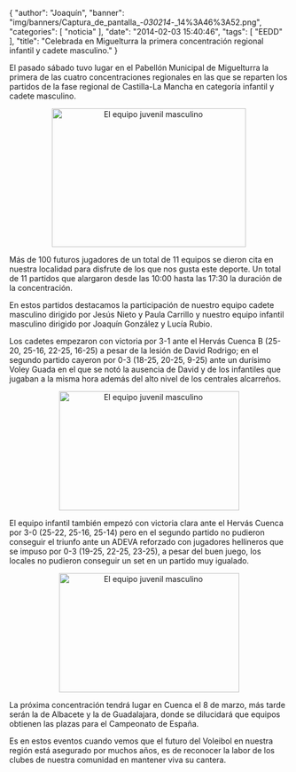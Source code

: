 {
  "author": "Joaquín", 
  "banner": "img/banners/Captura_de_pantalla_-_030214_-_14%3A46%3A52.png", 
  "categories": [
    "noticia"
  ], 
  "date": "2014-02-03 15:40:46", 
  "tags": [
    "EEDD"
  ], 
  "title": "Celebrada en Miguelturra la primera concentración regional infantil y cadete masculino."
}

El pasado sábado tuvo lugar en el Pabellón Municipal de Miguelturra la primera de las cuatro concentraciones regionales en las que se reparten los partidos de la fase regional de Castilla-La Mancha en categoría infantil y cadete masculino.
<center>
<a target="_new" href="http://www.advmiguelturra.org/img/banners/Captura%20de%20pantalla%20-%20300114%20-%2012%3A40%3A11.png"> 
<img alt="El equipo juvenil masculino"  align="center" src="http://www.advmiguelturra.org/img/banners/Captura%20de%20pantalla%20-%20300114%20-%2012%3A40%3A11.png" height="250" width="350"/> </a>
</center>


Más de 100 futuros jugadores de un total de 11 equipos se dieron cita en nuestra localidad para disfrute de los que nos gusta este deporte. Un total de 11 partidos que alargaron desde las 10:00 hasta las 17:30 la duración de la concentración.

En estos partidos destacamos la participación de nuestro equipo cadete masculino dirigido por Jesús Nieto y Paula Carrillo y nuestro equipo infantil masculino dirigido por Joaquín González y Lucía Rubio.

Los cadetes empezaron con victoria por 3-1 ante el Hervás Cuenca B (25-20, 25-16, 22-25, 16-25) a pesar de la lesión de David Rodrigo; en el segundo partido cayeron por 0-3 (18-25, 20-25, 9-25) ante un durísimo Voley Guada en el que se notó la ausencia de David y de los infantiles que jugaban a la misma hora además del alto nivel de los centrales alcarreños.
<center>
<a target="_new" href="http://www.advmiguelturra.org/img/banners/Captura%20de%20pantalla%20-%20030214%20-%2014%3A47%3A49.png"> 
<img alt="El equipo juvenil masculino"  align="center" src="http://www.advmiguelturra.org/img/banners/Captura%20de%20pantalla%20-%20030214%20-%2014%3A47%3A49.png" height="215" width="325"/> </a>
</center>


El equipo infantil también empezó con victoria clara ante el Hervás Cuenca por 3-0 (25-22, 25-16, 25-14) pero en el segundo partido no pudieron conseguir el triunfo ante un ADEVA reforzado con jugadores hellineros que se impuso por 0-3 (19-25, 22-25, 23-25), a pesar del buen juego, los locales no pudieron conseguir un set en un partido muy igualado.
<center>
<a target="_new" href="http://www.advmiguelturra.org/img/banners/Captura%20de%20pantalla%20-%20030214%20-%2014%3A46%3A52.png"> 
<img alt="El equipo juvenil masculino" align="center" src="http://www.advmiguelturra.org/img/banners/Captura%20de%20pantalla%20-%20030214%20-%2014%3A46%3A52.png" height="215" width="325"/> </a>
</center>


La próxima concentración tendrá lugar en Cuenca el 8 de marzo, más tarde serán la de Albacete y la de Guadalajara, donde se dilucidará que equipos obtienen las plazas para el Campeonato de España.

Es en estos eventos cuando vemos que el futuro del Voleibol en nuestra región está asegurado por muchos años, es de reconocer la labor de los clubes de nuestra comunidad en mantener viva su cantera.



